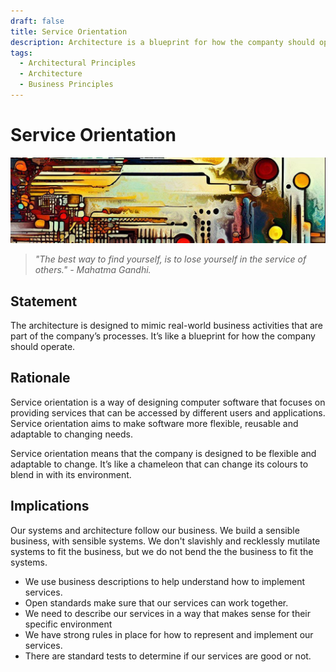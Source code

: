 ```yaml
---
draft: false
title: Service Orientation
description: Architecture is a blueprint for how the companty should operate.
tags:
  - Architectural Principles
  - Architecture
  - Business Principles
---
```

# Service Orientation

![An abstract header in the style of Van Gogh](/media/images/header01.png)

> *"The best way to find yourself, is to lose yourself in the service of others." - Mahatma Gandhi.*

## Statement

The architecture is designed to mimic real-world business activities that are part of the company’s processes. It’s like a blueprint for how the company should operate.

## Rationale

Service orientation is a way of designing computer software that focuses on providing services that can be accessed by different users and applications. Service orientation aims to make software more flexible, reusable and adaptable to changing needs.

Service orientation means that the company is designed to be flexible and adaptable to change. It’s like a chameleon that can change its colours to blend in with its environment.

## Implications

Our systems and architecture follow our business. We build a sensible business, with sensible systems. We don't slavishly and recklessly mutilate systems to fit the business, but we do not bend the the business to fit the systems.

* We use business descriptions to help understand how to implement services.
* Open standards  make sure that our services can work together.
* We need to describe our services in a way that makes sense for their specific environment
* We have strong rules in place for how to represent and implement our services.
* There are standard tests to determine if our services are good or not.
